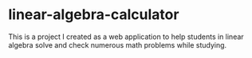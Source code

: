 # linear-algebra-calculator
This is a project I created as a web application to help students in linear algebra solve and check numerous math problems 
while studying. 
